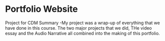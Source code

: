 # Portfolio Website
 Project for CDM
 Summary
 -My project was a wrap-up of everything that we have done in this course. The two major projects that we did, THe video essay and the Audio Narrative all combined into the making of this portfolio. 
